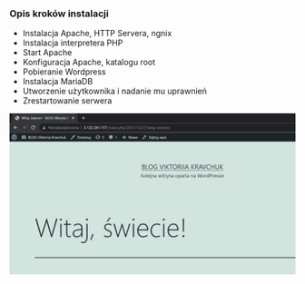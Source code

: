 ### Opis kroków instalacji
* Instalacja Apache, HTTP Servera, ngnix
* Instalacja interpretera PHP
* Start Apache
* Konfiguracja Apache, katalogu root
* Pobieranie Wordpress
* Instalacja MariaDB
* Utworzenie użytkownika i nadanie mu uprawnień 
* Zrestartowanie serwera


![Blog](1.jpg)
